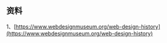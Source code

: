 ## 资料

1、[https://www.webdesignmuseum.org/web-design-history](https://www.webdesignmuseum.org/web-design-history)
